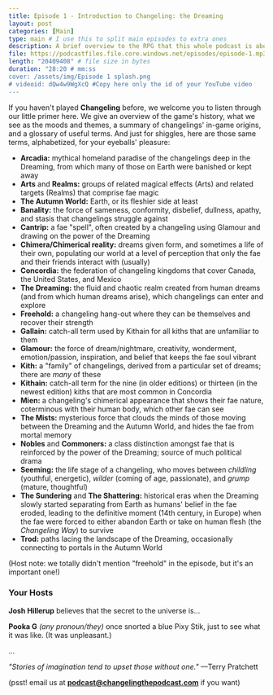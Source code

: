 ```yaml
---
title: Episode 1 - Introduction to Changeling: the Dreaming
layout: post
categories: [Main]
type: main # I use this to split main episodes to extra ones
description: A brief overview to the RPG that this whole podcast is about.
file: https://podcastfiles.file.core.windows.net/episodes/episode-1.mp3 #Link to your .mp3 file
length: "20409408" # file size in bytes
duration: "28:20 # mm:ss
cover: /assets/img/Episode 1 splash.png
# videoid: dQw4w9WgXcQ #Copy here only the id of your YouTube video
---
```


If you haven't played **Changeling** before, we welcome you to listen through our little primer here. We give an overview of the game's history, what we see as the moods and themes, a summary of changelings' in-game origins, and a glossary of useful terms. And just for shiggles, here are those same terms, alphabetized, for your eyeballs' pleasure:

- **Arcadia:** mythical homeland paradise of the changelings deep in the Dreaming, from which many of those on Earth were banished or kept away
- **Arts** and **Realms:** groups of related magical effects (Arts) and related targets (Realms) that comprise fae magic
- **The Autumn World:** Earth, or its fleshier side at least
- **Banality:** the force of sameness, conformity, disbelief, dullness, apathy, and stasis that changelings struggle against
- **Cantrip:** a fae "spell", often created by a changeling using Glamour and drawing on the power of the Dreaming
- **Chimera/Chimerical reality:** dreams given form, and sometimes a life of their own, populating our world at a level of perception that only the fae and their friends interact with (usually)
- **Concordia:** the federation of changeling kingdoms that cover Canada, the United States, and Mexico
- **The Dreaming:** the fluid and chaotic realm created from human dreams (and from which human dreams arise), which changelings can enter and explore
- **Freehold:** a changeling hang-out where they can be themselves and recover their strength
- **Gallain:** catch-all term used by Kithain for all kiths that are unfamiliar to them
- **Glamour:** the force of dream/nightmare, creativity, wonderment, emotion/passion, inspiration, and belief that keeps the fae soul vibrant
- **Kith:** a "family" of changelings, derived from a particular set of dreams; there are *many* of these
- **Kithain:** catch-all term for the nine (in older editions) or thirteen (in the newest edition) kiths that are most common in Concordia
- **Mien:** a changeling's chimerical appearance that shows their fae nature, coterminous with their human body, which other fae can see
- **The Mists:** mysterious force that clouds the minds of those moving between the Dreaming and the Autumn World, and hides the fae from mortal memory
- **Nobles** and **Commoners:** a class distinction amongst fae that is reinforced by the power of the Dreaming; source of much political drama
- **Seeming:** the life stage of a changeling, who moves between *childling* (youthful, energetic), *wilder* (coming of age, passionate), and *grump* (mature, thoughtful)
- **The Sundering** and **The Shattering:** historical eras when the Dreaming slowly started separating from Earth as humans' belief in the fae eroded, leading to the definitive moment (14th century, in Europe) when the fae were forced to either abandon Earth or take on human flesh (the *Changeling Way*) to survive
- **Trod:** paths lacing the landscape of the Dreaming, occasionally connecting to portals in the Autumn World 

(Host note: we totally didn't mention "freehold" in the episode, but it's an important one!)

### Your Hosts

**Josh Hillerup** believes that the secret to the universe is... 

**Pooka G** *(any pronoun/they)* once snorted a blue Pixy Stik, just to see what it was like. (It was unpleasant.)

...

*"Stories of imagination tend to upset those without one."*
—Terry Pratchett

(psst! email us at **podcast@changelingthepodcast.com** if you want)
